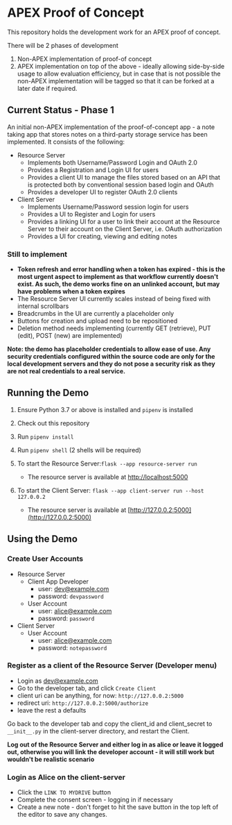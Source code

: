 # APEX Proof of Concept
This repository holds the development work for an APEX proof of concept.

There will be 2 phases of development
1. Non-APEX implementation of proof-of concept
2. APEX implementation on top of the above - ideally allowing side-by-side usage to allow evaluation efficiency, but in case that is not possible the non-APEX implementation will be tagged so that it can be forked at a later date if required.

## Current Status - Phase 1
An initial non-APEX implementation of the proof-of-concept app - a note taking app that stores notes on a third-party storage service has been implemented. It consists of the following:
* Resource Server
    * Implements both Username/Password Login and OAuth 2.0 
    * Provides a Registration and Login UI for users
    * Provides a client UI to manage the files stored based on an API that is protected both by conventional session based login and OAuth
    * Provides a developer UI to register OAuth 2.0 clients
* Client Server
    * Implements Username/Password session login for users
    * Provides a UI to Register and Login for users
    * Provides a linking UI for a user to link their account at the Resource Server to their account on the Client Server, i.e. OAuth authorization
    * Provides a UI for creating, viewing and editing notes

### Still to implement
* __Token refresh and error handling when a token has expired - this is the most urgent aspect to implement as that workflow currently doesn't exist. As such, the demo works fine on an unlinked account, but may have problems when a token expires__
* The Resource Server UI currently scales instead of being fixed with internal scrollbars
* Breadcrumbs in the UI are currently a placeholder only
* Buttons for creation and upload need to be repositioned
* Deletion method needs implementing (currently GET (retrieve), PUT (edit), POST (new) are implemented)

__Note: the demo has placeholder credentials to allow ease of use. Any security credentials configured within the source code are only for the local development servers and they do not pose a security risk as they are not real credentials to a real service.__

## Running the Demo
1. Ensure Python 3.7 or above is installed and `pipenv` is installed
2. Check out this repository
3. Run `pipenv install`
4. Run `pipenv shell` (2 shells will be required)
5. To start the Resource Server:`flask --app resource-server run`
    * The resource server is available at [http://localhost:5000](http://localhost:5000)

6. To start the Client Server: `flask --app client-server run --host 127.0.0.2`
    * The resource server is available at [http://127.0.0.2:5000](http://127.0.0.2:5000)

## Using the Demo

### Create User Accounts
* Resource Server
    * Client App Developer
        * user: dev@example.com
        * password: `devpassword`
    * User Account
        * user: alice@example.com
        * password: `password`
* Client Server
    * User Account
        * user: alice@example.com
        * password: `notepassword`

### Register as a client of the Resource Server (Developer menu)
* Login as dev@example.com
* Go to the developer tab, and click `Create Client`
* client uri can be anything, for now: `http://127.0.0.2:5000`
* redirect uri: `http://127.0.0.2:5000/authorize`
* leave the rest a defaults

Go back to the developer tab and copy the client_id and client_secret to `__init__.py` in the client-server directory, and restart the Client.

__Log out of the Resource Server and either log in as alice or leave it logged out, otherwise you will link the developer account - it will still work but wouldn't be realistic scenario__

### Login as Alice on the client-server
* Click the `LINK TO MYDRIVE` button
* Complete the consent screen - logging in if necessary
* Create a new note - don't forget to hit the save button in the top left of the editor to save any changes.


